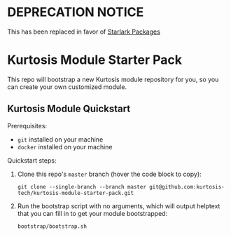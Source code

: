 # DEPRECATION NOTICE
This has been replaced in favor of [Starlark Packages](https://docs.kurtosis.com/reference/packages/)

Kurtosis Module Starter Pack
============================
This repo will bootstrap a new Kurtosis module repository for you, so you can create your own customized module.

Kurtosis Module Quickstart
--------------------------
Prerequisites:
* `git` installed on your machine
* `docker` installed on your machine

Quickstart steps:
1. Clone this repo's `master` branch (hover the code block to copy):
    ```
    git clone --single-branch --branch master git@github.com:kurtosis-tech/kurtosis-module-starter-pack.git
    ```
1. Run the bootstrap script with no arguments, which will output helptext that you can fill in to get your module bootstrapped:
    ```
    bootstrap/bootstrap.sh
    ```

   
